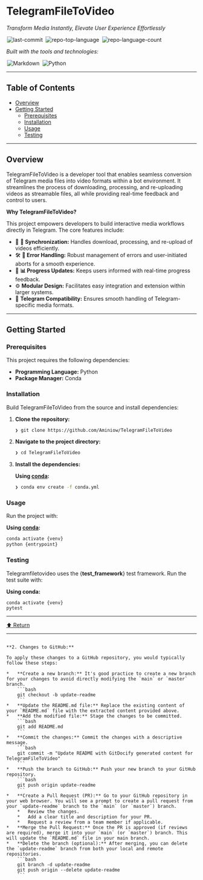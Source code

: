 # TelegramFileToVideo

*Transform Media Instantly, Elevate User Experience Effortlessly*

<img alt="last-commit" src="./GitDocify_files/TelegramFileToVideo" class="inline-block mx-1" style="margin: 0px 2px;">
<img alt="repo-top-language" src="./GitDocify_files/TelegramFileToVideo(1)" class="inline-block mx-1" style="margin: 0px 2px;">
<img alt="repo-language-count" src="./GitDocify_files/TelegramFileToVideo(2)" class="inline-block mx-1" style="margin: 0px 2px;">

*Built with the tools and technologies:*

<img alt="Markdown" src="./GitDocify_files/Markdown-000000.svg" class="inline-block mx-1" style="margin: 0px 2px;">
<img alt="Python" src="./GitDocify_files/Python-3776AB.svg" class="inline-block mx-1" style="margin: 0px 2px;">

---

## Table of Contents

*   [Overview](#overview)
*   [Getting Started](#getting-started)
    *   [Prerequisites](#prerequisites)
    *   [Installation](#installation)
    *   [Usage](#usage)
    *   [Testing](#testing)

---

## Overview

TelegramFileToVideo is a developer tool that enables seamless conversion of Telegram media files into video formats within a bot environment. It streamlines the process of downloading, processing, and re-uploading videos as streamable files, all while providing real-time feedback and control to users.

**Why TelegramFileToVideo?**

This project empowers developers to build interactive media workflows directly in Telegram. The core features include:

*   🧩 **🔄 Synchronization:** Handles download, processing, and re-upload of videos efficiently.
*   🛠️ **📝 Error Handling:** Robust management of errors and user-initiated aborts for a smooth experience.
*   🚦 **📊 Progress Updates:** Keeps users informed with real-time progress feedback.
*   ⚙️ **Modular Design:** Facilitates easy integration and extension within larger systems.
*   🎥 **Telegram Compatibility:** Ensures smooth handling of Telegram-specific media formats.

---

## Getting Started

### Prerequisites

This project requires the following dependencies:

*   **Programming Language:** Python
*   **Package Manager:** Conda

### Installation

Build TelegramFileToVideo from the source and install dependencies:

1.  **Clone the repository:**

    ```sh
    ❯ git clone https://github.com/Aminiow/TelegramFileToVideo
    ```

2.  **Navigate to the project directory:**

    ```sh
    ❯ cd TelegramFileToVideo
    ```

3.  **Install the dependencies:**

    **Using [conda](https://docs.conda.io/):**

    ```sh
    ❯ conda env create -f conda.yml
    ```

### Usage

Run the project with:

**Using [conda](https://docs.conda.io/):**

```sh
conda activate {venv}
python {entrypoint}
```

### Testing

Telegramfiletovideo uses the {**test_framework**} test framework. Run the test suite with:

**Using conda:**

```
conda activate {venv}
pytest
```

---

[⬆ Return](https://www.blackbox.ai/chat/y287EaM#top)

---

```

**2. Changes to GitHub:**

To apply these changes to a GitHub repository, you would typically follow these steps:

*   **Create a new branch:** It's good practice to create a new branch for your changes to avoid directly modifying the `main` or `master` branch.
    ```bash
    git checkout -b update-readme
    ```
*   **Update the README.md file:** Replace the existing content of your `README.md` file with the extracted content provided above.
*   **Add the modified file:** Stage the changes to be committed.
    ```bash
    git add README.md
    ```
*   **Commit the changes:** Commit the changes with a descriptive message.
    ```bash
    git commit -m "Update README with GitDocify generated content for TelegramFileToVideo"
    ```
*   **Push the branch to GitHub:** Push your new branch to your GitHub repository.
    ```bash
    git push origin update-readme
    ```
*   **Create a Pull Request (PR):** Go to your GitHub repository in your web browser. You will see a prompt to create a pull request from your `update-readme` branch to the `main` (or `master`) branch.
    *   Review the changes.
    *   Add a clear title and description for your PR.
    *   Request a review from a team member if applicable.
*   **Merge the Pull Request:** Once the PR is approved (if reviews are required), merge it into your `main` (or `master`) branch. This will update the `README.md` file in your main branch.
*   **Delete the branch (optional):** After merging, you can delete the `update-readme` branch from both your local and remote repositories.
    ```bash
    git branch -d update-readme
    git push origin --delete update-readme
    ```
```
